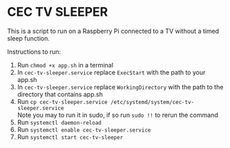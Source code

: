 # CEC TV SLEEPER 
This is a script to run on a Raspberry Pi connected to a TV without a timed sleep function.  


Instructions to run:  
1. Run `chmod +x app.sh` in a terminal
2. In `cec-tv-sleeper.service` replace `ExecStart` with the path to your app.sh
3. In `cec-tv-sleeper.service` replace `WorkingDirectory` with the path to the directory that contains app.sh
4. Run `cp cec-tv-sleeper.service /etc/systemd/system/cec-tv-sleeper.service`  
Note you may to run it in sudo, if so run `sudo !!` to rerun the command
5. Run `systemctl daemon-reload`  
6. Run `systemctl enable cec-tv-sleeper.service`  
7. Run `systemctl start cec-tv-sleeper`